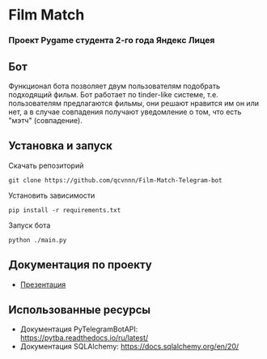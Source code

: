 # Film Match

### Проект Pygame студента 2-го года Яндекс Лицея
## Бот
Функционал бота позволяет двум пользователям подобрать подходящий фильм. Бот работает по tinder-like системе, т.е. пользователям предлагаются фильмы, они решают нравится им он или нет, а в случае совпадения получают уведомление о том, что есть "мэтч" (совпадение).

## Установка и запуск
Скачать репозиторий
~~~
git clone https://github.com/qcvnnn/Film-Match-Telegram-bot
~~~
Установить зависимости
~~~
pip install -r requirements.txt
~~~
Запуск бота
~~~
python ./main.py
~~~

## Документация по проекту
- [Презентация](docs/FilmMatch.pptx)

## Использованные ресурсы
- Документация PyTelegramBotAPI: https://pytba.readthedocs.io/ru/latest/
- Документация SQLAlchemy: https://docs.sqlalchemy.org/en/20/
